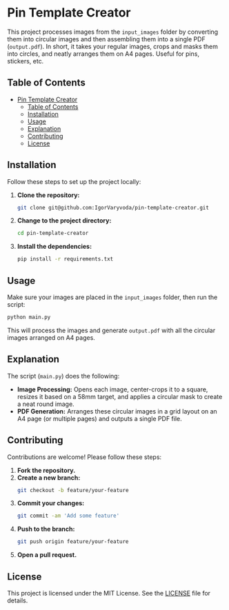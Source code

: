 # Pin Template Creator

This project processes images from the `input_images` folder by converting them into circular images and then assembling them into a single PDF (`output.pdf`). In short, it takes your regular images, crops and masks them into circles, and neatly arranges them on A4 pages. Useful for pins, stickers, etc.

## Table of Contents

- [Pin Template Creator](#pin-template-creator)
  - [Table of Contents](#table-of-contents)
  - [Installation](#installation)
  - [Usage](#usage)
  - [Explanation](#explanation)
  - [Contributing](#contributing)
  - [License](#license)

## Installation

Follow these steps to set up the project locally:

1. **Clone the repository:**

   ```bash
   git clone git@github.com:IgorVaryvoda/pin-template-creator.git
   ```

2. **Change to the project directory:**

   ```bash
   cd pin-template-creator
   ```

3. **Install the dependencies:**
   ```bash
   pip install -r requirements.txt
   ```

## Usage

Make sure your images are placed in the `input_images` folder, then run the script:

```bash
python main.py
```

This will process the images and generate `output.pdf` with all the circular images arranged on A4 pages.

## Explanation

The script (`main.py`) does the following:

- **Image Processing:**
  Opens each image, center-crops it to a square, resizes it based on a 58mm target, and applies a circular mask to create a neat round image.
- **PDF Generation:**
  Arranges these circular images in a grid layout on an A4 page (or multiple pages) and outputs a single PDF file.

## Contributing

Contributions are welcome! Please follow these steps:

1. **Fork the repository.**
2. **Create a new branch:**
   ```bash
   git checkout -b feature/your-feature
   ```
3. **Commit your changes:**
   ```bash
   git commit -am 'Add some feature'
   ```
4. **Push to the branch:**
   ```bash
   git push origin feature/your-feature
   ```
5. **Open a pull request.**

## License

This project is licensed under the MIT License. See the [LICENSE](LICENSE) file for details.

